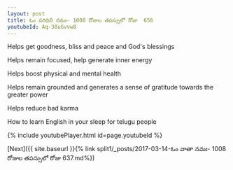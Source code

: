 ```yaml
---
layout: post
title: ఓం పరిధిని నమః- 1008 రోజుల తపస్సులో రోజు  656
youtubeId: Aq-38uGvvw8
---
```

 
 
Helps get goodness, bliss and peace and God's blessings
 
Helps remain focused, help generate inner energy 
 
Helps boost physical and mental health 
 
Helps remain grounded and generates a sense of gratitude towards the greater power 
 
Helps reduce bad karma
 
How to learn English in your sleep for telugu people
 
 
 
 


{% include youtubePlayer.html id=page.youtubeId %}
 
[Next]({{ site.baseurl }}{% link split1/_posts/2017-03-14-ఓం వాతా నమః- 1008 రోజుల తపస్సులో రోజు  637.md%})
 
